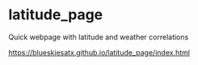 # latitude_page
Quick webpage with latitude and weather correlations

https://blueskiesatx.github.io/latitude_page/index.html
